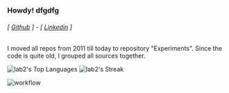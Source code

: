 ### Howdy! dfgdfg

###### [ [Github](https://github.com/lab2) ] - [ [Linkedin](https://www.linkedin.com/in/cmoriggia) ] 

I moved all repos from 2011 till today to repository "Experiments". Since the code is quite old, I grouped all sources together.

![lab2's Top Languages](https://github-readme-stats.vercel.app/api/top-langs/?username=lab2&theme=default&show_icons=true&hide_border=true&layout=compact) ![lab2's Streak](https://github-readme-streak-stats.herokuapp.com/?user=lab2&theme=default&hide_border=true)


![workflow](https://github.com/lab2/Python/actions/workflows/push_event_workflow.yml/badge.svg)
